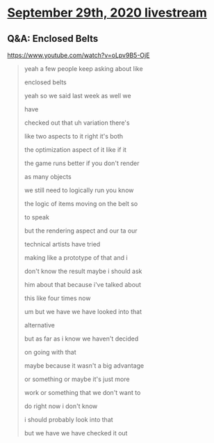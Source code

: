 # [September 29th, 2020 livestream](../2020-09-29.md)
## Q&A: Enclosed Belts
https://www.youtube.com/watch?v=oLpv9B5-OjE
> yeah a few people keep asking about like
> 
> enclosed belts
> 
> yeah so we said last week as well we
> 
> have
> 
> checked out that uh variation there's
> 
> like two aspects to it right it's both
> 
> the optimization aspect of it like if it
> 
> the game runs better if you don't render
> 
> as many objects
> 
> we still need to logically run you know
> 
> the logic of items moving on the belt so
> 
> to speak
> 
> but the rendering aspect and our ta our
> 
> technical artists have tried
> 
> making like a prototype of that and i
> 
> don't know the result maybe i should ask
> 
> him about that because i've talked about
> 
> this like four times now
> 
> um but we have we have looked into that
> 
> alternative
> 
> but as far as i know we haven't decided
> 
> on going with that
> 
> maybe because it wasn't a big advantage
> 
> or something or maybe it's just more
> 
> work or something that we don't want to
> 
> do right now i don't know
> 
> i should probably look into that
> 
> but we have we have checked it out
> 
